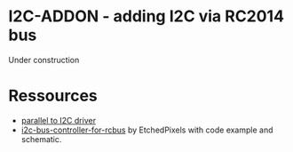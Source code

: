 # I2C-ADDON - adding I2C via RC2014 bus

Under construction

# Ressources
* [parallel to I2C driver](docs/PCF8584.pdf)
* [i2c-bus-controller-for-rcbus](https://hackaday.io/project/190510-i2c-bus-controller-for-rcbus) by EtchedPixels with code example and schematic.
